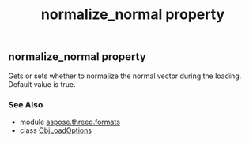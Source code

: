 ﻿---
title: normalize_normal property
second_title: Aspose.3D for Python via .NET API References
description: 
type: docs
weight: 100
url: /python-net/aspose.threed.formats/objloadoptions/normalize_normal/
is_root: false
---

## normalize_normal property


Gets or sets whether to normalize the normal vector during the loading.
Default value is true.

### See Also
* module [aspose.threed.formats](../../)
* class [ObjLoadOptions](/3d/python-net/aspose.threed.formats/objloadoptions)

